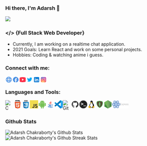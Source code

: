 

### Hi there, I'm Adarsh 👋
![](https://komarev.com/ghpvc/?username=adarsh-chakraborty)

### &#x0003C;&#x0002F;&#x0003E; {Full Stack Web Developer}

- Currently, I am working on a realtime chat application. <br>
- 2021 Goals: Learn React and work on some personal projects. <br>
- Hobbies: Coding & watching anime i guess. <br>

### Connect with me:

[<img align="left"  width="22px" src="https://github.com/adarsh-chakraborty/adarsh-chakraborty/blob/main/assets/icons8-globe-24 (1).png" />][website]
[<img align="left"  width="22px" src="https://github.com/adarsh-chakraborty/adarsh-chakraborty/blob/main/assets/icons8-facebook-30 (1).png" />][facebook]
[<img align="left"  width="22px" src="https://github.com/adarsh-chakraborty/adarsh-chakraborty/blob/main/assets/icons8-youtube-30 (1).png" />][youtube]
[<img align="left" width="22px" src="https://github.com/adarsh-chakraborty/adarsh-chakraborty/blob/main/assets/icons8-twitter-48 (1).png" />][twitter]
[<img align="left"  width="22px" src="https://github.com/adarsh-chakraborty/adarsh-chakraborty/blob/main/assets/icons8-linkedin-48.png" />][linkedin]
[<img align="left"  width="22px" src="https://github.com/adarsh-chakraborty/adarsh-chakraborty/blob/main/assets/icons8-instagram-48.png" />][instagram]

<br />

### Languages and Tools:

<img align="left" alt="C" width="26px" src="https://img.icons8.com/color/48/000000/c-programming.png" />

<img align="left" alt="HTML5" width="26px" src="https://raw.githubusercontent.com/github/explore/80688e429a7d4ef2fca1e82350fe8e3517d3494d/topics/html/html.png" />

<img align="left" alt="CSS3" width="26px" src="https://raw.githubusercontent.com/github/explore/80688e429a7d4ef2fca1e82350fe8e3517d3494d/topics/css/css.png" />

<img align="left" alt="Javascript" width="26px" src="https://raw.githubusercontent.com/github/explore/80688e429a7d4ef2fca1e82350fe8e3517d3494d/topics/javascript/javascript.png">

<img align="left" alt="Android" width="26px" src="https://raw.githubusercontent.com/github/explore/80688e429a7d4ef2fca1e82350fe8e3517d3494d/topics/android/android.png" />

<img align="left" alt="java" width="26px" src="https://github.com/adarsh-chakraborty/adarsh-chakraborty/blob/main/assets/icons8-java-48.png" />

<img align="left" alt="Visual Studio Code" width="26px" src="https://raw.githubusercontent.com/github/explore/80688e429a7d4ef2fca1e82350fe8e3517d3494d/topics/visual-studio-code/visual-studio-code.png" />

<img align="left" alt="Git" width="26px" src="https://img.icons8.com/color/48/000000/git.png" />

<img align="left" alt="GitHub" width="26px" src="https://github.com/adarsh-chakraborty/adarsh-chakraborty/blob/main/assets/icons8-github-48.png" />

<img align="left" alt="Terminal" width="26px" src="https://raw.githubusercontent.com/github/explore/d92924b1d925bb134e308bd29c9de6c302ed3beb/topics/terminal/terminal.png" />

<img align="left" alt="Linux" width="26px" src="https://raw.githubusercontent.com/github/explore/80688e429a7d4ef2fca1e82350fe8e3517d3494d/topics/linux/linux.png">

<img align="left" alt="MongoDB" width="26px" src="https://github.com/adarsh-chakraborty/adarsh-chakraborty/blob/main/assets/icons8-mongodb.svg">

<img align="left" alt="NodeJS" width="26px" src="https://raw.githubusercontent.com/github/explore/80688e429a7d4ef2fca1e82350fe8e3517d3494d/topics/nodejs/nodejs.png">

<img align="left" alt="React" width="26px" src="https://github.com/adarsh-chakraborty/adarsh-chakraborty/blob/main/assets/icons8-react-16.png">

<img align="left" alt="Express" width="26px" src="https://raw.githubusercontent.com/github/explore/80688e429a7d4ef2fca1e82350fe8e3517d3494d/topics/express/express.png">

<br />
<br />

### Github Stats

<img alt="Adarsh Chakraborty's Github Stats" src="https://github-readme-stats.vercel.app/api?username=adarsh-chakraborty&show_icons=true&include_all_commits=true&count_private=true&theme=dark" />
<br />
<img alt="Adarsh Chakraborty's Github Streak Stats" src="http://github-readme-streak-stats.herokuapp.com/?user=adarsh-chakraborty&theme=dark" />

[website]: http://adarsh.gq
[facebook]: https://www.facebook.com/me.excelsior/
[twitter]: https://twitter.com/adarshchak108
[youtube]: https://www.youtube.com/channel/UCc4iho_f399pqiDD7N6gU2g
[instagram]: https://instagram.com/adarshchakraborty
[linkedin]: https://linkedin.com/in/adarsh-chakraborty
